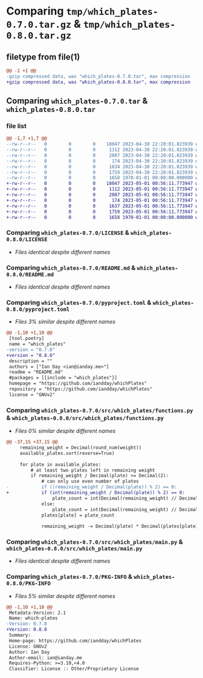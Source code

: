 # Comparing `tmp/which_plates-0.7.0.tar.gz` & `tmp/which_plates-0.8.0.tar.gz`

## filetype from file(1)

```diff
@@ -1 +1 @@
-gzip compressed data, was "which_plates-0.7.0.tar", max compression
+gzip compressed data, was "which_plates-0.8.0.tar", max compression
```

## Comparing `which_plates-0.7.0.tar` & `which_plates-0.8.0.tar`

### file list

```diff
@@ -1,7 +1,7 @@
--rw-r--r--   0        0        0    18047 2023-04-30 22:20:01.823939 which_plates-0.7.0/LICENSE
--rw-r--r--   0        0        0     1112 2023-04-30 22:20:01.823939 which_plates-0.7.0/README.md
--rw-r--r--   0        0        0     2087 2023-04-30 22:20:01.823939 which_plates-0.7.0/pyproject.toml
--rw-r--r--   0        0        0      174 2023-04-30 22:20:01.823939 which_plates-0.7.0/src/which_plates/__init__.py
--rw-r--r--   0        0        0     1634 2023-04-30 22:20:01.823939 which_plates-0.7.0/src/which_plates/functions.py
--rw-r--r--   0        0        0     1759 2023-04-30 22:20:01.823939 which_plates-0.7.0/src/which_plates/main.py
--rw-r--r--   0        0        0     1658 1970-01-01 00:00:00.000000 which_plates-0.7.0/PKG-INFO
+-rw-r--r--   0        0        0    18047 2023-05-01 00:56:11.773947 which_plates-0.8.0/LICENSE
+-rw-r--r--   0        0        0     1112 2023-05-01 00:56:11.773947 which_plates-0.8.0/README.md
+-rw-r--r--   0        0        0     2087 2023-05-01 00:56:11.773947 which_plates-0.8.0/pyproject.toml
+-rw-r--r--   0        0        0      174 2023-05-01 00:56:11.773947 which_plates-0.8.0/src/which_plates/__init__.py
+-rw-r--r--   0        0        0     1637 2023-05-01 00:56:11.773947 which_plates-0.8.0/src/which_plates/functions.py
+-rw-r--r--   0        0        0     1759 2023-05-01 00:56:11.773947 which_plates-0.8.0/src/which_plates/main.py
+-rw-r--r--   0        0        0     1658 1970-01-01 00:00:00.000000 which_plates-0.8.0/PKG-INFO
```

### Comparing `which_plates-0.7.0/LICENSE` & `which_plates-0.8.0/LICENSE`

 * *Files identical despite different names*

### Comparing `which_plates-0.7.0/README.md` & `which_plates-0.8.0/README.md`

 * *Files identical despite different names*

### Comparing `which_plates-0.7.0/pyproject.toml` & `which_plates-0.8.0/pyproject.toml`

 * *Files 3% similar despite different names*

```diff
@@ -1,10 +1,10 @@
 [tool.poetry]
 name = "which_plates"
-version = "0.7.0"
+version = "0.8.0"
 description = ""
 authors = ["Ian Day <ian@ianday.me>"]
 readme = "README.md"
 #packages = [{include = "which_plates"}]
 homepage = "https://github.com/iandday/whichPlates"
 repository = "https://github.com/iandday/whichPlates"
 license = "GNUv2"
```

### Comparing `which_plates-0.7.0/src/which_plates/functions.py` & `which_plates-0.8.0/src/which_plates/functions.py`

 * *Files 0% similar despite different names*

```diff
@@ -37,15 +37,15 @@
     remaining_weight = Decimal(round_num(weight))
     available_plates.sort(reverse=True)
 
     for plate in available_plates:
         # at least two plates left in remaining weight
         if remaining_weight / Decimal(plate) >= Decimal(2):
             # can only use even number of plates
-            if ((remaining_weight / Decimal(plate)) % 2) == 0:
+            if (int(remaining_weight / Decimal(plate)) % 2) == 0:
                 plate_count = int(Decimal(remaining_weight) // Decimal(plate))
             else:
                 plate_count = int(Decimal(remaining_weight) // Decimal(plate)) - 1
             plates[plate] = plate_count
 
             remaining_weight -= Decimal(plate) * Decimal(plates[plate])
```

### Comparing `which_plates-0.7.0/src/which_plates/main.py` & `which_plates-0.8.0/src/which_plates/main.py`

 * *Files identical despite different names*

### Comparing `which_plates-0.7.0/PKG-INFO` & `which_plates-0.8.0/PKG-INFO`

 * *Files 5% similar despite different names*

```diff
@@ -1,10 +1,10 @@
 Metadata-Version: 2.1
 Name: which-plates
-Version: 0.7.0
+Version: 0.8.0
 Summary: 
 Home-page: https://github.com/iandday/whichPlates
 License: GNUv2
 Author: Ian Day
 Author-email: ian@ianday.me
 Requires-Python: >=3.10,<4.0
 Classifier: License :: Other/Proprietary License
```

